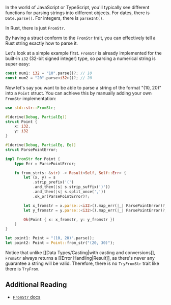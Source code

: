 In the world of JavaScript or TypeScript, you'll typically see different functions for parsing strings into different objects. For dates, there is `Date.parse()`. For integers, there is `parseInt()`.

In Rust, there is just `FromStr`.

By having a struct conform to the `FromStr` trait, you can effectively tell a Rust string exactly how to parse it.

Let's look at a simple example first. `FromStr` is already implemented for the built-in `i32` (32-bit signed integer) type, so parsing a numerical string is super easy:

```rust
const num1: i32 = "10".parse()?; // 10
const num2 = "20".parse<i32>()?; // 20
```

Now let's say you want to be able to parse a string of the format "(10, 20)" into a `Point` struct. You can achieve this by manually adding your own `FromStr` implementation:

```rust
use std::str::FromStr;

#[derive(Debug, PartialEq)]
struct Point {
    x: i32,
    y: i32
}

#[derive(Debug, PartialEq, Eq)]
struct ParsePointError;

impl FromStr for Point {
    type Err = ParsePointError;

    fn from_str(s: &str) -> Result<Self, Self::Err> {
        let (x, y) = s
            .strip_prefix('(')
            .and_then(|s| s.strip_suffix(')'))
            .and_then(|s| s.split_once(','))
            .ok_or(ParsePointError)?;

        let x_fromstr = x.parse::<i32>().map_err(|_| ParsePointError)?;
        let y_fromstr = y.parse::<i32>().map_err(|_| ParsePointError)?;

        Ok(Point { x: x_fromstr, y: y_fromstr })
    }
}

let point1: Point = "(10, 20)".parse();
let point2: Point = Point::from_str("(20, 30)");
```

Notice that unlike [[Data Types/Casting|with casting and conversions]], `FromStr` always returns a [[Error Handling|Result]], as there's never any guarantee a string will be valid. Therefore, there is no `TryFromStr` trait like there is `TryFrom`.

## Additional Reading

- [`FromStr` docs](https://doc.rust-lang.org/std/str/trait.FromStr.html)